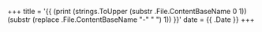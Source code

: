 +++
title = '{{ (print (strings.ToUpper (substr .File.ContentBaseName 0 1)) (substr (replace .File.ContentBaseName "-" " ") 1)) }}'
date = {{ .Date }}
+++
